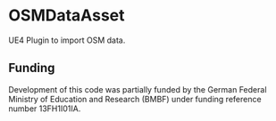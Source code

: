 # OSMDataAsset

UE4 Plugin to import OSM data.

## Funding
Development of this code was partially funded by the German Federal Ministry of Education and Research (BMBF) under funding reference number 13FH1I01IA.


